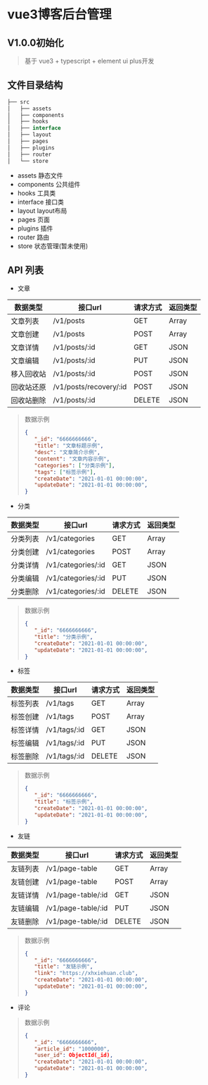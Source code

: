 # vue3博客后台管理

## V1.0.0初始化
> 基于 vue3 + typescript + element ui plus开发

## 文件目录结构

~~~js
├── src
│   ├── assets
│   ├── components
│   ├── hooks
│   ├── interface
│   ├── layout
│   ├── pages
│   ├── plugins
│   ├── router
│   └── store
~~~

- assets 静态文件
- components 公共组件
- hooks 工具类
- interface 接口类
- layout layout布局
- pages 页面
- plugins 插件
- router 路由
- store 状态管理(暂未使用)

## API 列表

- 文章

|数据类型|接口url|请求方式|返回类型
|-|-|-|-|
|文章列表|/v1/posts|GET|Array|
|文章创建|/v1/posts|POST|Array|
|文章详情|/v1/posts/:id|GET|JSON|
|文章编辑|/v1/posts/:id|PUT|JSON|
|移入回收站|/v1/posts/:id|POST|JSON|
|回收站还原|/v1/posts/recovery/:id|POST|JSON|
|回收站删除|/v1/posts/:id|DELETE|JSON|

> 数据示例
> ~~~json
> {
>    "_id": "6666666666",
>    "title": "文章标题示例",
>    "desc": "文章简介示例",
>    "content": "文章内容示例",
>    "categories": ["分类示例"],
>    "tags": ["标签示例"],
>    "createDate": "2021-01-01 00:00:00",
>    "updateDate": "2021-01-01 00:00:00",
>}
>~~~

- 分类

|数据类型|接口url|请求方式|返回类型
|-|-|-|-|
|分类列表|/v1/categories|GET|Array|
|分类创建|/v1/categories|POST|Array|
|分类详情|/v1/categories/:id|GET|JSON|
|分类编辑|/v1/categories/:id|PUT|JSON|
|分类删除|/v1/categories/:id|DELETE|JSON|

> 数据示例
> ~~~json
> {
>    "_id": "6666666666",
>    "title": "分类示例",
>    "createDate": "2021-01-01 00:00:00",
>    "updateDate": "2021-01-01 00:00:00",
>}
>~~~

- 标签

|数据类型|接口url|请求方式|返回类型
|-|-|-|-|
|标签列表|/v1/tags|GET|Array|
|标签创建|/v1/tags|POST|Array|
|标签详情|/v1/tags/:id|GET|JSON|
|标签编辑|/v1/tags/:id|PUT|JSON|
|标签删除|/v1/tags/:id|DELETE|JSON|

> 数据示例
> ~~~json
> {
>    "_id": "6666666666",
>    "title": "标签示例",
>    "createDate": "2021-01-01 00:00:00",
>    "updateDate": "2021-01-01 00:00:00",
>}
>~~~

- 友链

|数据类型|接口url|请求方式|返回类型
|-|-|-|-|
|友链列表|/v1/page-table|GET|Array|
|友链创建|/v1/page-table|POST|Array|
|友链详情|/v1/page-table/:id|GET|JSON|
|友链编辑|/v1/page-table/:id|PUT|JSON|
|友链删除|/v1/page-table/:id|DELETE|JSON|

> 数据示例
> ~~~json
> {
>    "_id": "6666666666",
>    "title": "友链示例",
>    "link": "https://xhxiehuan.club",
>    "createDate": "2021-01-01 00:00:00",
>    "updateDate": "2021-01-01 00:00:00",
>}
>~~~

- 评论

> 数据示例
> ~~~json
> {
>    "_id": "6666666666",
>    "article_id": "1000000",
>    "user_id": ObjectId(_id),
>    "createDate": "2021-01-01 00:00:00",
>    "updateDate": "2021-01-01 00:00:00",
>}
>~~~
